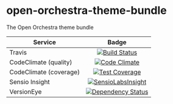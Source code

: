 open-orchestra-theme-bundle
===========================

The Open Orchestra theme bundle

| Service       | Badge         |
| ------------- |:-------------:|
| Travis | [![Build Status](https://travis-ci.org/open-orchestra/open-orchestra-theme-bundle.svg)](https://travis-ci.org/open-orchestra/open-orchestra-theme-bundle) |
| CodeClimate (quality) | [![Code Climate](https://codeclimate.com/github/open-orchestra/open-orchestra-theme-bundle/badges/gpa.svg)](https://codeclimate.com/github/open-orchestra/open-orchestra-theme-bundle) |
| CodeClimate (coverage) | [![Test Coverage](https://codeclimate.com/github/open-orchestra/open-orchestra-theme-bundle/badges/coverage.svg)](https://codeclimate.com/github/open-orchestra/open-orchestra-theme-bundle/coverage) |
| Sensio Insight | [![SensioLabsInsight](https://insight.sensiolabs.com/projects/4cb2b8a1-c0ea-4290-a7bf-e6181c9760d8/big.png)](https://insight.sensiolabs.com/projects/4cb2b8a1-c0ea-4290-a7bf-e6181c9760d8) |
| VersionEye | [![Dependency Status](https://www.versioneye.com/user/projects/551e87a3971f7847ca000284/badge.svg?style=flat)](https://www.versioneye.com/user/projects/551e87a3971f7847ca000284) |
